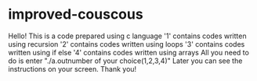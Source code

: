 # improved-couscous
Hello!
This is a code prepared using c language
'1' contains codes written using recursion
'2' contains codes written using loops
'3' contains codes written using if else
'4' contains codes written using arrays
All you need to do is enter "./a.out<space>number of your choice(1,2,3,4)"
Later you can see the instructions on your screen.
Thank you!
